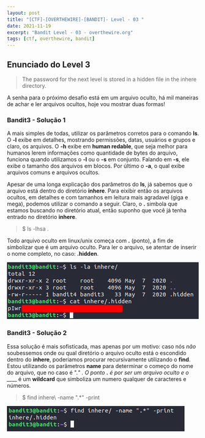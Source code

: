 ```yaml
---
layout: post
title: "[CTF]-[OVERTHEWIRE]-[BANDIT]- Level - 03 "
date: 2021-11-19
excerpt: "Bandit Level - 03 - overthewire.org"
tags: [ctf, overthewire, bandit]
---
```


## Enunciado do Level 3
>The password for the next level is stored in a hidden file in the inhere directory.

A senha para o próximo desafio está em um arquivo oculto, há mil maneiras de achar e ler arquivos ocultos, hoje vou mostrar duas formas!

### Bandit3 - Solução 1

A mais simples de todas, utilizar os parâmetros corretos para o comando __ls__. O __-l__ exibe em detalhes, mostrando permissões, datas, usuários e grupos e claro, os arquivos. O __-h__ exibe em __human redable__, que seja melhor para humanos lerem informações como quantidade de bytes do arquivo, funciona quando utilizamos o __-l__ ou o __-s__ em conjunto. Falando em __-s__, ele exibe o tamanho dos arquivos em blocos. Por último o __-a__, o qual exibe arquivos comuns e arquivos ocultos.

Apesar de uma longa explicação dos parâmetros do __ls__, já sabemos que o arquivo está dentro do diretório __inhere__. Para eixibir então os arquivos ocultos, em detalhes e com tamanhos em leitura mais agradavel (giga e mega), podemos utilizar o comando a seguir. Claro, o __.__ simbola que estamos buscando no diretório atual, então suponho que você já tenha entrado no diretório __inhere__.

> $ ls -lhsa .

Todo arquivo oculto em linux/unix começa com __.__ (ponto), a fim de simbolizar que é um arquivo oculto. Para ler o arquivo, se atentar de inserir o nome completo, no caso: __.hidden__.

![Utilizando ls \\](/img_posts/ctf/overthewire/bandit/lvl3/lvl3-1.png)

### Bandit3 - Solução 2 

Essa solução é mais sofisticada, mas apenas por um motivo: caso nós _não_ soubessemos onde ou qual diretório o arquivo oculto está o escondido dentro do __inhere__, poderiamos procurar recursivamente utilizando o __find__. Estou utilizando os parâmetros __name__ para determinar o começo do nome do arquivo, que no caso é ".*" . O ponto __.__ é por ser um arquivo oculto e o __*__ é um __wildcard__ que simboliza um numero qualquer de caracteres e números.

> $ find inhere\ -name ".*" -print

![Utilizando find \\](/img_posts/ctf/overthewire/bandit/lvl3/lvl3-2.png)